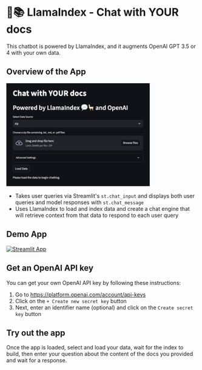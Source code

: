 # 🦙📚 LlamaIndex - Chat with YOUR docs

This chatbot is powered by LlamaIndex, and it augments OpenAI GPT 3.5 or 4 with your own data.

## Overview of the App

<img src="app.png" width="75%">

- Takes user queries via Streamlit's `st.chat_input` and displays both user queries and model responses with `st.chat_message`
- Uses LlamaIndex to load and index data and create a chat engine that will retrieve context from that data to respond to each user query

## Demo App

[![Streamlit App](https://static.streamlit.io/badges/streamlit_badge_black_white.svg)](https://lllamaindex-chat-with-docs.streamlit.app/)

## Get an OpenAI API key

You can get your own OpenAI API key by following these instructions:

1. Go to <https://platform.openai.com/account/api-keys>
2. Click on the `+ Create new secret key` button
3. Next, enter an identifier name (optional) and click on the `Create secret key` button

## Try out the app

Once the app is loaded, select and load your data, wait for the index to build, then enter your question about the content of the docs you provided and wait for a response.
